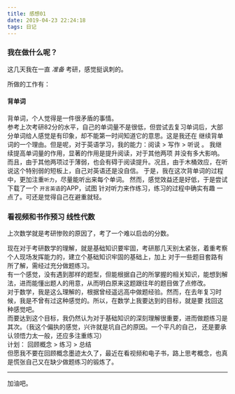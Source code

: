 ```yaml
---
title: 感想01
date: 2019-04-23 22:24:18
tags: 日记
---
```


### 我在做什么呢？

这几天我在一直 *准备* 考研，感觉挺讽刺的。


所做的工作有：

#### 背单词  
背单词，个人觉得是一件很矛盾的事情。  
参考上次考研82分的水平，自己的单词量不是很低，但尝试去复习单词后，大部分单词给人感觉是有印象，却不能第一时间知道它的意思。这是我还在
继续背单词的一个理由。但是呢，对于英语学习，我的能力：阅读 > 写作 > 听说 。 我继续提高单词量的作用，显著的作用是提升阅读，对于其他两项
并没有多大影响。而且，由于其他两项过于薄弱，也会有碍于阅读提升。况且，由于木桶效应，在听说这个特别弱的短板上，自己对英语还是没自信。
于是，我在这次背单词的过程中，更加注重`听力`，尽量能听出来每个单词。 然而，感觉效益还是好低，于是尝试下载了一个 `开言英语`的APP，试图
针对听力来作练习，练习的过程中确实有趣
一点了。可还是觉得自己在避重就轻。


### 看视频和书作预习 线性代数
 
上次数学就是考研惨败的原因了，考了一个难以启齿的分数。  

现在对于考研数学的理解，就是基础知识要牢固，考研那几天别太紧张，着重考察个人现场发挥能力的，建立个基础知识牢固的基础上，加上
对于一些题目套路有所了解，需经过充分做题练习。  
有一个感觉，没有遇到那样的题型，但能根据自己的所掌握的相关知识，能想到解法，进而能懂出题人的用意，从而明白原来这题跟往年的题目做了点修改。  
对于数学，我是这么理解的，根据曾经遥远高中做题经验。然而，在去年复习时候，我是不曾有过这种感觉的。所以，在数学上我要达到的目标，就是要
找回这种感觉吧。  
而要达到这个目标，我仍然认为对于基础知识的深刻理解很重要，进而做题练习是其次。（我这个偏执的感觉，兴许就是坑自己的原因。一个平凡的自己，
还是要承认领悟力太一般，还应多注重练习）  
计划： 回顾概念 > 练习 > 总结   
但愿我不要在回顾概念墨迹太久了，最近在看视频和电子书，路上思考概念，也真是慌张自己又在缺少做题练习的锻炼了。



----
加油吧。